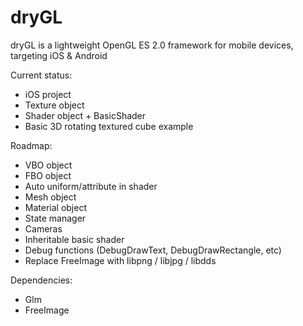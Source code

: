 dryGL
=====

dryGL is a lightweight OpenGL ES 2.0 framework for mobile devices, targeting iOS & Android

Current status:
- iOS project
- Texture object
- Shader object + BasicShader
- Basic 3D rotating textured cube example

Roadmap:
- VBO object
- FBO object
- Auto uniform/attribute in shader
- Mesh object
- Material object
- State manager
- Cameras
- Inheritable basic shader
- Debug functions (DebugDrawText, DebugDrawRectangle, etc)
- Replace FreeImage with libpng / libjpg / libdds

Dependencies:
- Glm
- FreeImage
